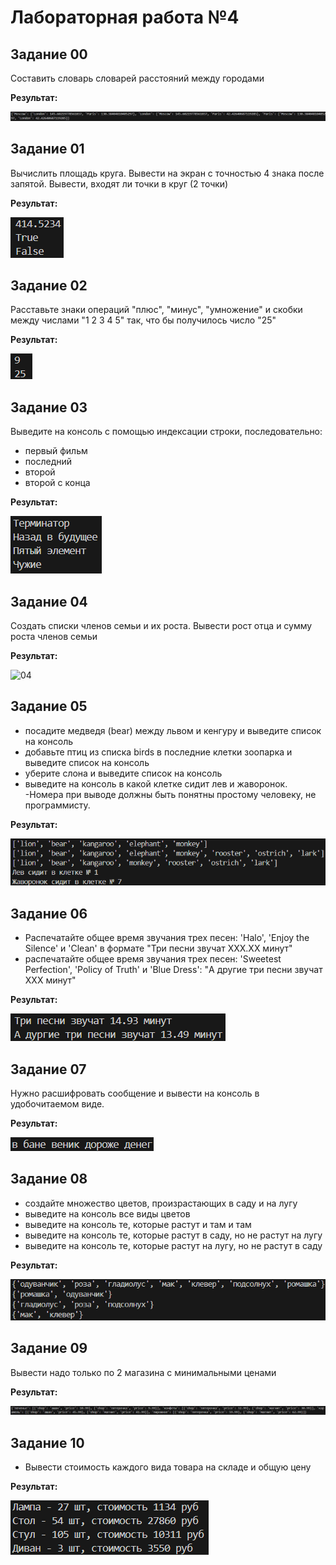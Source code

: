 # Лабораторная работа №4
## Задание 00
Составить словарь словарей расстояний между городами

**Результат:**

![00](images/00.png)
## Задание 01
Вычислить площадь круга. Вывести на экран с точностью 4 знака после запятой. Вывести, входят ли точки в круг (2 точки)

**Результат:**

![01](images/01.png)
## Задание 02
Расставьте знаки операций "плюс", "минус", "умножение" и скобки между числами "1 2 3 4 5" так, что бы получилось число "25"

**Результат:**

![02](images/02.png)

## Задание 03
Выведите на консоль с помощью индексации строки, последовательно:
- первый фильм
- последний
- второй
- второй с конца

**Результат:**

![03](images/03.png)
## Задание 04
Создать списки членов семьи и их роста. Вывести рост отца и сумму роста членов семьи

**Результат:**

![04](04.png)
## Задание 05
- посадите медведя (bear) между львом и кенгуру и выведите список на консоль
- добавьте птиц из списка birds в последние клетки зоопарка и выведите список на консоль
- уберите слона и выведите список на консоль
- выведите на консоль в какой клетке сидит лев и жаворонок.
-Номера при выводе должны быть понятны простому человеку, не программисту.

**Результат:**

![05](images/05.png)
## Задание 06
- Распечатайте общее время звучания трех песен: 'Halo', 'Enjoy the Silence' и 'Clean' в формате "Три песни звучат ХХХ.XX минут"
- распечатайте общее время звучания трех песен: 'Sweetest Perfection', 'Policy of Truth' и 'Blue Dress': "А другие три песни звучат ХХХ минут"

**Результат:**

![06](images/06.png)
## Задание 07
Нужно расшифровать сообщение и вывести на консоль в удобочитаемом виде.

**Результат:**

![07](images/07.png)
## Задание 08
- создайте множество цветов, произрастающих в саду и на лугу
- выведите на консоль все виды цветов
- выведите на консоль те, которые растут и там и там
- выведите на консоль те, которые растут в саду, но не растут на лугу
- выведите на консоль те, которые растут на лугу, но не растут в саду

**Результат:**

![08](images/08.png)
## Задание 09
Вывести надо только по 2 магазина с минимальными ценами

**Результат:**

![09](images/09.png)
## Задание 10
- Вывести стоимость каждого вида товара на складе и общую цену

**Результат:**

![10](images/10.png)
